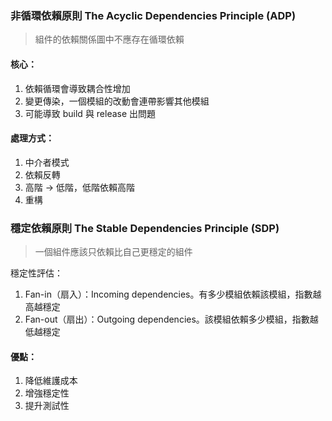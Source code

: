 ###  非循環依賴原則 The Acyclic Dependencies Principle (ADP)

> 組件的依賴關係圖中不應存在循環依賴

#### 核心：
1. 依賴循環會導致耦合性增加
2. 變更傳染，一個模組的改動會連帶影響其他模組
3. 可能導致 build 與 release 出問題

#### 處理方式：
1. 中介者模式
2. 依賴反轉
3. 高階 -> 低階，低階依賴高階
4. 重構

### 穩定依賴原則 The Stable Dependencies Principle (SDP)

> 一個組件應該只依賴比自己更穩定的組件

穩定性評估：
1. Fan-in（扇入）：Incoming dependencies。有多少模組依賴該模組，指數越高越穩定
2. Fan-out（扇出）：Outgoing dependencies。該模組依賴多少模組，指數越低越穩定

#### 優點：
1. 降低維護成本
2. 增強穩定性
3. 提升測試性



